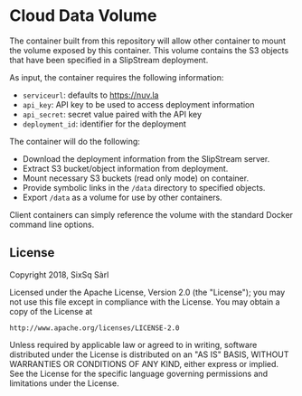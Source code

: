 
# Cloud Data Volume

The container built from this repository will allow other container to
mount the volume exposed by this container. This volume contains the
S3 objects that have been specified in a SlipStream deployment.

As input, the container requires the following information:

 * `serviceurl`: defaults to https://nuv.la
 * `api_key`: API key to be used to access deployment information
 * `api_secret`: secret value paired with the API key
 * `deployment_id`: identifier for the deployment

The container will do the following:

 * Download the deployment information from the SlipStream server.
 * Extract S3 bucket/object information from deployment.
 * Mount necessary S3 buckets (read only mode) on container.
 * Provide symbolic links in the `/data` directory to specified
   objects.
 * Export `/data` as a volume for use by other containers.

Client containers can simply reference the volume with the standard
Docker command line options.

## License

Copyright 2018, SixSq Sàrl

Licensed under the Apache License, Version 2.0 (the "License"); you
may not use this file except in compliance with the License.  You may
obtain a copy of the License at

    http://www.apache.org/licenses/LICENSE-2.0

Unless required by applicable law or agreed to in writing, software
distributed under the License is distributed on an "AS IS" BASIS,
WITHOUT WARRANTIES OR CONDITIONS OF ANY KIND, either express or
implied.  See the License for the specific language governing
permissions and limitations under the License.
